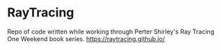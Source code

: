 # RayTracing
Repo of code written while working through Perter Shirley's Ray Tracing One Weekend book series. https://raytracing.github.io/ 